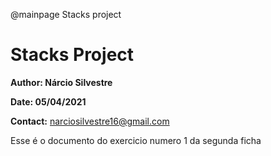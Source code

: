 @mainpage Stacks project
# Stacks Project
**Author: Nárcio Silvestre**

**Date: 05/04/2021**

**Contact:** narciosilvestre16@gmail.com

Esse é o documento do exercicio numero 1 da segunda ficha

